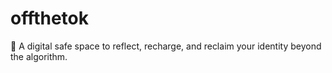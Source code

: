# offthetok
🌱 A digital safe space to reflect, recharge, and reclaim your identity beyond the algorithm.
